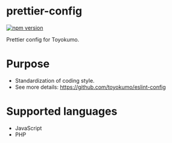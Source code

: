 # prettier-config
[![npm version](https://badge.fury.io/js/%40toyokumo%2Fprettier-config.svg)](https://badge.fury.io/js/%40toyokumo%2Fprettier-config)

Prettier config for Toyokumo.

# Purpose

- Standardization of coding style.
- See more details: https://github.com/toyokumo/eslint-config

# Supported languages

- JavaScript
- PHP